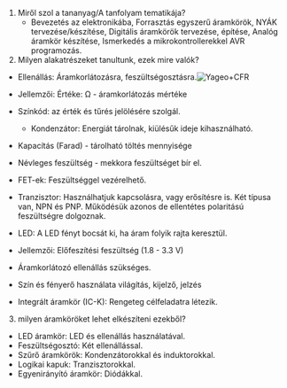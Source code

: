1. Miről szol a tananyag/A tanfolyam tematikája?
   - Bevezetés az elektronikába, Forrasztás egyszerű áramkörök, NYÁK tervezése/készítése, Digitális áramkörök tervezése, építése, Analóg áramkör készítése, Ismerkedés a mikrokontrollerekkel AVR programozás.
2. Milyen alakatrészeket tanultunk, ezek mire valók?
- Ellenállás: Áramkorlátozásra, feszültségosztásra.![Yageo+CFR](https://github.com/user-attachments/assets/8495c6d0-fe27-4701-993c-3b5ad71b8213)

- Jellemzői: Értéke: Ω - áramkorlátozás mértéke
- Színkód: az érték és tűrés jelölésére szolgál.

  - Kondenzátor: Energiát tárolnak, kiülésűk ideje kihasználható.
- Kapacítás (Farad) - tárolható töltés mennyisége
- Névleges feszültség - mekkora feszültséget bír el.
  
- FET-ek: Feszültséggel vezérelhető.

- Tranzisztor: Használhatjuk kapcsolásra, vagy erősítésre is. Két típusa van, NPN és PNP. Működésük azonos de ellentétes polaritású feszültségre dolgoznak.

- LED: A LED fényt bocsát ki, ha áram folyik rajta keresztül.
- Jellemzői: Előfeszítési feszültség (1.8 - 3.3 V)
- Áramkorlátozó ellenállás szükséges.
- Szín és fényerő használata világítás, kijelző, jelzés


- Integrált áramkör (IC-K): Rengeteg célfeladatra létezik.
3. milyen áramköröket lehet elkészíteni ezekből?
- LED áramkör: LED és ellenállás használatával.
- Feszültségosztó: Két ellenállással.
- Szűrő áramkörök: Kondenzátorokkal és induktorokkal.
- Logikai kapuk: Tranzisztorokkal.
- Egyenirányító áramkör: Diódákkal.
